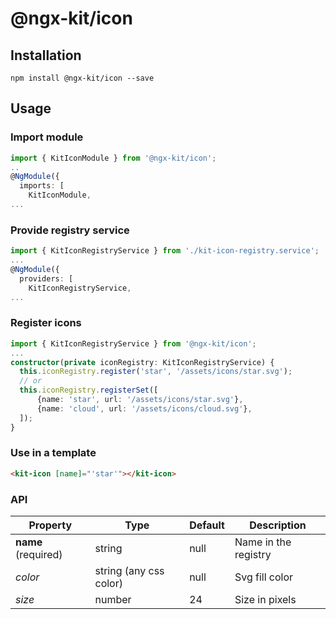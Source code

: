 # @ngx-kit/icon

## Installation

`npm install @ngx-kit/icon --save`

## Usage

### Import module

```typescript
import { KitIconModule } from '@ngx-kit/icon';
..
@NgModule({
  imports: [
    KitIconModule,
...
```

### Provide registry service

```typescript
import { KitIconRegistryService } from './kit-icon-registry.service';
...
@NgModule({
  providers: [
    KitIconRegistryService,
...
```

### Register icons

```typescript
import { KitIconRegistryService } from '@ngx-kit/icon';
...
constructor(private iconRegistry: KitIconRegistryService) {
  this.iconRegistry.register('star', '/assets/icons/star.svg');
  // or
  this.iconRegistry.registerSet([
      {name: 'star', url: '/assets/icons/star.svg'},
      {name: 'cloud', url: '/assets/icons/cloud.svg'},
  ]);
}
```

### Use in a template

```html
<kit-icon [name]="'star'"></kit-icon>
```

### API

| Property | Type | Default | Description |
| --- | --- | --- | --- |
| **name** (required) | string | null | Name in the registry |
| *color* | string (any css color) | null | Svg fill color |
| *size* | number | 24 | Size in pixels | 